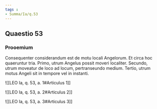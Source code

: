 ```yaml
---
tags : 
- Summa/Ia/q.53
---
```


## Quaestio 53

### Prooemium

Consequenter considerandum est de motu locali Angelorum. Et circa hoc quaeruntur tria. Primo, utrum Angelus possit moveri localiter. Secundo, utrum moveatur de loco ad locum, pertranseundo medium. Tertio, utrum motus Angeli sit in tempore vel in instanti.

![[LEO Ia, q. 53, a. 1#Articulus 1]]

![[LEO Ia, q. 53, a. 2#Articulus 2]]

![[LEO Ia, q. 53, a. 3#Articulus 3]]

